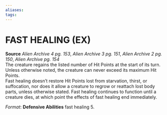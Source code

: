 ```yaml
---
aliases: 
tags: 
---
```

# FAST HEALING (EX)

**Source** _Alien Archive 4 pg. 153_, _Alien Archive 3 pg. 151_, _Alien Archive 2 pg. 150_, _Alien Archive pg. 154_  
The creature regains the listed number of Hit Points at the start of its turn. Unless otherwise noted, the creature can never exceed its maximum Hit Points.  
Fast healing doesn’t restore Hit Points lost from starvation, thirst, or suffocation, nor does it allow a creature to regrow or reattach lost body parts, unless otherwise stated. Fast healing continues to function until a creature dies, at which point the effects of fast healing end immediately.

_Format_: **Defensive Abilities** fast healing 5.
